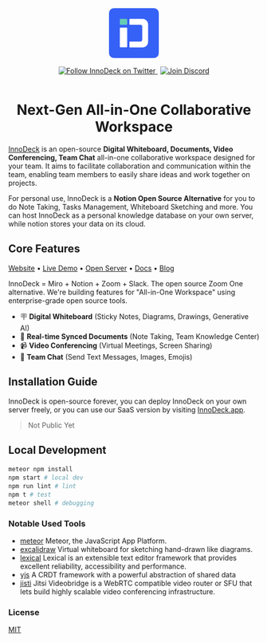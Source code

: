 <div align="center" style="display:flex;flex-direction:column;">
  <a href="https://InnoDeck.app" target="_blank">
    <img height="100" src="./public/images/logo.svg" alt="InnoDeck Logo" />
  </a>
  <p>
    <a href="https://twitter.com/intent/follow?screen_name=InnoDeckapp" target="_blank">
      <img alt="Follow InnoDeck on Twitter" src="https://img.shields.io/twitter/follow/InnoDeckapp.svg?label=follow+InnoDeck&style=for-the-badge&logo=twitter">
    </a>
<a href="https://discord.gg/5Ny6UuNKVD" target="_blank">
      <img alt="Join Discord" style="margin-left:5px;" src="https://img.shields.io/discord/1052420232704184350?style=for-the-badge&label=Join+Discord">
    </a>
  </p>
</div>

<h1 align="center">Next-Gen All-in-One Collaborative Workspace</h3>

[InnoDeck](https://InnoDeck.app) is an open-source **Digital Whiteboard, Documents, Video Conferencing, Team Chat** all-in-one collaborative workspace designed for your team. It aims to facilitate collaboration and communication within the team, enabling team members to easily share ideas and work together on projects.

For personal use, InnoDeck is a **Notion Open Source Alternative** for you to do Note Taking, Tasks Management, Whiteboard Sketching and more. You can host InnoDeck as a personal knowledge database on your own server, while notion stores your data on its cloud.

## Core Features

[Website](https://InnoDeck.app) • [Live Demo](https://InnoDeck.app) • [Open Server](https://InnoDeck.app) • [Docs](https://InnoDeck.app/docs) • [Blog](https://InnoDeck.app/blog)

InnoDeck = Miro + Notion + Zoom + Slack. The open source Zoom One alternative. We're building features for "All-in-One Workspace" using enterprise-grade open source tools.

- 🪧 **Digital Whiteboard** (Sticky Notes, Diagrams, Drawings, Generative AI)
- 📝 **Real-time Synced Documents** (Note Taking, Team Knowledge Center)
- 📹 **Video Conferencing** (Virtual Meetings, Screen Sharing)
- 💬 **Team Chat** (Send Text Messages, Images, Emojis)

## Installation Guide

InnoDeck is open-source forever, you can deploy InnoDeck on your own server freely, or you can use our SaaS version by visiting [InnoDeck.app](https://InnoDeck.app).

> Not Public Yet

## Local Development

```bash
meteor npm install
npm start # local dev
npm run lint # lint
npm t # test
meteor shell # debugging
```

### Notable Used Tools

- [meteor](https://github.com/meteor/meteor) Meteor, the JavaScript App Platform.
- [excalidraw](https://github.com/excalidraw/excalidraw) Virtual whiteboard for sketching hand-drawn like diagrams.
- [lexical](https://github.com/facebook/lexical) Lexical is an extensible text editor framework that provides excellent reliability, accessibility and performance.
- [yjs](https://github.com/yjs/yjs) A CRDT framework with a powerful abstraction of shared data
- [jisti](https://github.com/jitsi) Jitsi Videobridge is a WebRTC compatible video router or SFU that lets build highly scalable video conferencing infrastructure.

### License

[MIT](./LICENSE)
